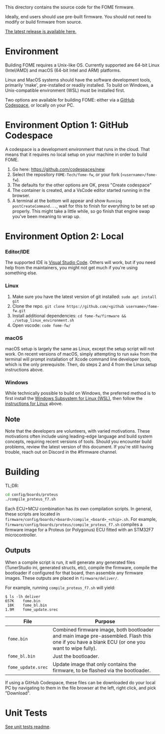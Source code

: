 This directory contains the source code for the FOME firmware.

Ideally, end users should use pre-built firmware. You should not need
to modify or build firmware from source.

[The latest release is available here.](https://github.com/fome-tech/fome-fw/releases/latest)

# Environment

Building FOME requires a Unix-like OS. Currently supported are 64-bit Linux
(Intel/AMD) and macOS (64-bit Intel and ARM) platforms.

Linux and MacOS systems should have the software development tools,
primarily 'make', pre-installed or readily installed. To build on
Windows, a Unix-compatible environment (WSL) must be installed first.

Two options are available for building FOME: either via a [GitHub Codespace](https://github.com/codespaces),
or locally on your PC.

# Environment Option 1: GitHub Codespace

A codespace is a development environment that runs in the cloud. That means
that it requires no local setup on your machine in order to build FOME.

1. Go here: https://github.com/codespaces/new
1. Select the repository `FOME-Tech/fome-fw`, or your fork (`<username>/fome-fw`).
1. The defaults for the other options are OK, press "Create codespace"
1. The container is created, and a VsCode editor started running in the browser.
1. A terminal at the bottom will appear and show `Running postCreateCommand...`, wait for this to finish for everything to be set up properly. This might take a little while, so go finish that engine swap you've been meaning to wrap up.

# Environment Option 2: Local

### Editor/IDE

The supported IDE is [Visual Studio Code](https://code.visualstudio.com/).
Others will work, but if you need help from the maintainers, you might not
get much if you're using something else.

### Linux

1. Make sure you have the latest version of git installed: `sudo apt install git`
1. Clone the repo. `git clone https://github.com/<github username>/fome-fw.git`
1. Install additional dependencies: `cd fome-fw/firmware && ./setup_linux_environment.sh`
1. Open vscode: `code fome-fw/`

### macOS

macOS setup is largely the same as Linux, except the setup script will not work.
On recent versions of macOS, simply attempting to run `make` from the terminal
will prompt installation of Xcode command line developer tools, which is the only
prerequisite. Then, do steps 2 and 4 from the Linux setup instructions above.

### Windows

While technically possible to build on Windows, the preferred method is to first install
the [Windows Subsystem for Linux (WSL)](https://learn.microsoft.com/en-us/windows/wsl/install), then follow the [instructions for Linux](#linux)
above.

## Note

Note that the developers are volunteers, with varied motivations.
These motivations often include using leading-edge language and build
system concepts, requiring recent versions of tools.  Should you
encounter build problems, review the latest version of this document.
If you're still having trouble, reach out on Discord in the #firmware channel.

# Building

TL;DR:

```bash
cd config/boards/proteus
./compile_proteus_f7.sh
```

Each ECU+MCU combination has its own compilation scripts. In general, these scripts are located in `firmware/config/boards/<board>/compile_<board>_<chip>.sh`. For example, `firmware/config/boards/proteus/compile_proteus_f7.sh` compiles a firmware image for a Proteus (or Polygonus) ECU fitted with an STM32F7 microcontroller.

## Outputs

When a compile script is run, it will generate any generated files (TunerStudio ini, generated structs, etc), compile the firmware, compile the bootloader if configured for that board, then assemble any firmware images. These outputs are placed in `firmware/deliver/`.

For example, running `compile_proteus_f7.sh` will yield:

```
$ ls -lh deliver
657K	fome.bin
 18K	fome_bl.bin
1.9M	fome_update.srec
```

|File|Purpose|
|--|--|
|`fome.bin`|Combined firmware image, both bootloader and main image pre-assembled. Flash this one if you have a blank ECU (or one you want to wipe fully).|
|`fome_bl.bin`|Just the bootloader.|
|`fome_update.srec`|Update image that only contains the firmware, to be flashed via the bootloader.|

If using a GitHub Codespace, these files can be downloaded do your local PC by
navigating to them in the file browser at the left, right click, and pick "Download".

# Unit Tests

[See unit tests readme](../unit_tests/readme.md).
